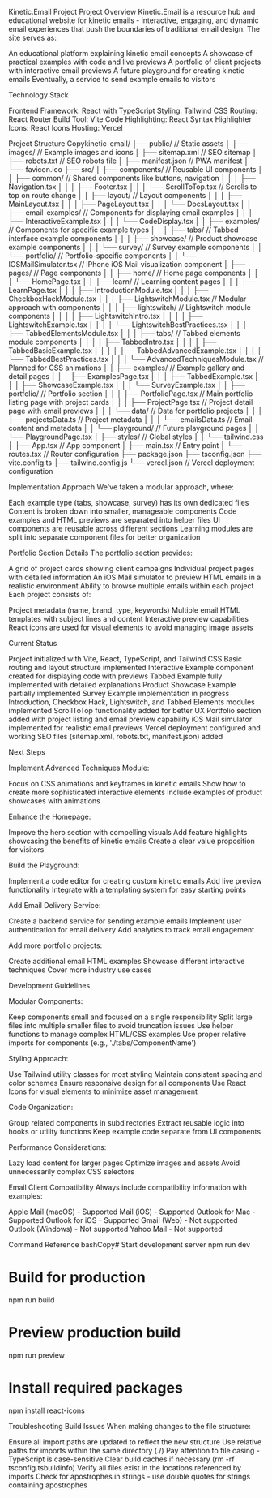 Kinetic.Email Project
Project Overview
Kinetic.Email is a resource hub and educational website for kinetic emails - interactive, engaging, and dynamic email experiences that push the boundaries of traditional email design.
The site serves as:

An educational platform explaining kinetic email concepts
A showcase of practical examples with code and live previews
A portfolio of client projects with interactive email previews
A future playground for creating kinetic emails
Eventually, a service to send example emails to visitors

Technology Stack

Frontend Framework: React with TypeScript
Styling: Tailwind CSS
Routing: React Router
Build Tool: Vite
Code Highlighting: React Syntax Highlighter
Icons: React Icons
Hosting: Vercel

Project Structure
Copykinetic-email/
├── public/                 // Static assets
│   ├── images/             // Example images and icons
│   ├── sitemap.xml         // SEO sitemap
│   ├── robots.txt          // SEO robots file
│   ├── manifest.json       // PWA manifest
│   └── favicon.ico
├── src/
│   ├── components/         // Reusable UI components
│   │   ├── common/         // Shared components like buttons, navigation
│   │   │   ├── Navigation.tsx
│   │   │   ├── Footer.tsx
│   │   │   └── ScrollToTop.tsx  // Scrolls to top on route change
│   │   ├── layout/         // Layout components
│   │   │   ├── MainLayout.tsx
│   │   │   ├── PageLayout.tsx
│   │   │   └── DocsLayout.tsx
│   │   ├── email-examples/ // Components for displaying email examples
│   │   │   ├── InteractiveExample.tsx
│   │   │   └── CodeDisplay.tsx
│   │   ├── examples/       // Components for specific example types
│   │   │   ├── tabs/       // Tabbed interface example components
│   │   │   ├── showcase/   // Product showcase example components
│   │   │   └── survey/     // Survey example components
│   │   └── portfolio/      // Portfolio-specific components
│   │       └── IOSMailSimulator.tsx  // iPhone iOS Mail visualization component
│   ├── pages/              // Page components
│   │   ├── home/           // Home page components
│   │   │   └── HomePage.tsx
│   │   ├── learn/          // Learning content pages
│   │   │   ├── LearnPage.tsx
│   │   │   ├── IntroductionModule.tsx
│   │   │   ├── CheckboxHackModule.tsx
│   │   │   ├── LightswitchModule.tsx  // Modular approach with components
│   │   │   ├── lightswitch/  // Lightswitch module components
│   │   │   │   ├── LightswitchIntro.tsx
│   │   │   │   ├── LightswitchExample.tsx
│   │   │   │   └── LightswitchBestPractices.tsx
│   │   │   ├── TabbedElementsModule.tsx
│   │   │   ├── tabs/  // Tabbed elements module components
│   │   │   │   ├── TabbedIntro.tsx
│   │   │   │   ├── TabbedBasicExample.tsx
│   │   │   │   ├── TabbedAdvancedExample.tsx
│   │   │   │   └── TabbedBestPractices.tsx
│   │   │   └── AdvancedTechniquesModule.tsx  // Planned for CSS animations
│   │   ├── examples/       // Example gallery and detail pages
│   │   │   ├── ExamplesPage.tsx
│   │   │   ├── TabbedExample.tsx
│   │   │   ├── ShowcaseExample.tsx
│   │   │   └── SurveyExample.tsx
│   │   ├── portfolio/      // Portfolio section
│   │   │   ├── PortfolioPage.tsx      // Main portfolio listing page with project cards
│   │   │   ├── ProjectPage.tsx        // Project detail page with email previews
│   │   │   └── data/                  // Data for portfolio projects
│   │   │       ├── projectsData.ts    // Project metadata
│   │   │       └── emailsData.ts      // Email content and metadata
│   │   └── playground/     // Future playground pages
│   │       └── PlaygroundPage.tsx
│   ├── styles/             // Global styles
│   │   └── tailwind.css
│   ├── App.tsx             // App component
│   ├── main.tsx            // Entry point
│   └── routes.tsx          // Router configuration
├── package.json
├── tsconfig.json
├── vite.config.ts
├── tailwind.config.js
└── vercel.json            // Vercel deployment configuration

Implementation Approach
We've taken a modular approach, where:

Each example type (tabs, showcase, survey) has its own dedicated files
Content is broken down into smaller, manageable components
Code examples and HTML previews are separated into helper files
UI components are reusable across different sections
Learning modules are split into separate component files for better organization

Portfolio Section Details
The portfolio section provides:

A grid of project cards showing client campaigns
Individual project pages with detailed information
An iOS Mail simulator to preview HTML emails in a realistic environment
Ability to browse multiple emails within each project
Each project consists of:

Project metadata (name, brand, type, keywords)
Multiple email HTML templates with subject lines and content
Interactive preview capabilities
React icons are used for visual elements to avoid managing image assets

Current Status

Project initialized with Vite, React, TypeScript, and Tailwind CSS
Basic routing and layout structure implemented
Interactive Example component created for displaying code with previews
Tabbed Example fully implemented with detailed explanations
Product Showcase Example partially implemented
Survey Example implementation in progress
Introduction, Checkbox Hack, Lightswitch, and Tabbed Elements modules implemented
ScrollToTop functionality added for better UX
Portfolio section added with project listing and email preview capability
iOS Mail simulator implemented for realistic email previews
Vercel deployment configured and working
SEO files (sitemap.xml, robots.txt, manifest.json) added

Next Steps

Implement Advanced Techniques Module:

Focus on CSS animations and keyframes in kinetic emails
Show how to create more sophisticated interactive elements
Include examples of product showcases with animations


Enhance the Homepage:

Improve the hero section with compelling visuals
Add feature highlights showcasing the benefits of kinetic emails
Create a clear value proposition for visitors


Build the Playground:

Implement a code editor for creating custom kinetic emails
Add live preview functionality
Integrate with a templating system for easy starting points


Add Email Delivery Service:

Create a backend service for sending example emails
Implement user authentication for email delivery
Add analytics to track email engagement


Add more portfolio projects:

Create additional email HTML examples
Showcase different interactive techniques
Cover more industry use cases

Development Guidelines

Modular Components:

Keep components small and focused on a single responsibility
Split large files into multiple smaller files to avoid truncation issues
Use helper functions to manage complex HTML/CSS examples
Use proper relative imports for components (e.g., './tabs/ComponentName')


Styling Approach:

Use Tailwind utility classes for most styling
Maintain consistent spacing and color schemes
Ensure responsive design for all components
Use React Icons for visual elements to minimize asset management


Code Organization:

Group related components in subdirectories
Extract reusable logic into hooks or utility functions
Keep example code separate from UI components


Performance Considerations:

Lazy load content for larger pages
Optimize images and assets
Avoid unnecessarily complex CSS selectors



Email Client Compatibility
Always include compatibility information with examples:

Apple Mail (macOS) - Supported
Mail (iOS) - Supported
Outlook for Mac - Supported
Outlook for iOS - Supported
Gmail (Web) - Not supported
Outlook (Windows) - Not supported
Yahoo Mail - Not supported

Command Reference
bashCopy# Start development server
npm run dev

# Build for production
npm run build

# Preview production build
npm run preview

# Install required packages
npm install react-icons

Troubleshooting Build Issues
When making changes to the file structure:

Ensure all import paths are updated to reflect the new structure
Use relative paths for imports within the same directory (./)
Pay attention to file casing - TypeScript is case-sensitive
Clear build caches if necessary (rm -rf tsconfig.tsbuildinfo)
Verify all files exist in the locations referenced by imports
Check for apostrophes in strings - use double quotes for strings containing apostrophes